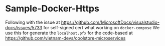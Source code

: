 # Sample-Docker-Https

Following with the issue at https://github.com/MicrosoftDocs/visualstudio-docs/issues/5733 for self-signed cert what working on `docker-compose`
We use this for generate the `localhost.pfx` for the code-based at https://github.com/vietnam-devs/coolstore-microservices
